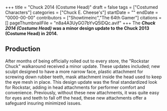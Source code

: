 +++
title = "Chuck 2014 (Costume Head)"
draft = false
tags = ["Costumed Characters"]
categories = ["Chuck E. Cheese's"]
startDate = ""
endDate = "0000-00-00"
contributors = ["Showtimeinc","The 64th Gamer"]
citations = []
pageThumbnailFile = "n8a4A3UyGO7bYvQ5lDQc.avif"
+++
The ***Chuck 2014 (Costume Head)* was a minor design update to the Chuck 2013 (Costume Head) in 2014.**

## Production

After months of being officially rolled out to every store, the "Rockstar Chuck" walkaround received a minor update. These updates included; new sculpt designed to have a more narrow face, plastic attachment for screwing down rubber teeth, mask attachment inside the head used to keep the eye mesh in place. This design update was the final standardized look for Rockstar, adding in head attachments for performer comfort and convenience.
Previously, without these new attachments, it was quite easy for eyes and teeth to fall off the head, these new attachments offer a safeguard insuring minimized issues.
